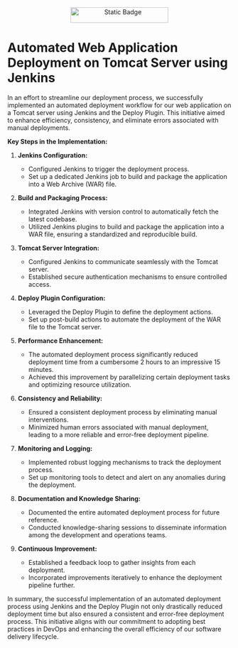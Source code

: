 <div align="center">
<a href = "https://hub.docker.com/repository/docker/anujj0463/project-image/general" ><img alt="Static Badge" src="https://img.shields.io/badge/Docker-Project_Image-red"
" width="220"height="35"></a>
</div>


<p align="left" width="150px"> 
<h1><b>Automated Web Application Deployment on Tomcat Server using Jenkins</b></h1>

In an effort to streamline our deployment process, we successfully implemented an automated deployment workflow for our web application on a Tomcat server using Jenkins and the Deploy Plugin. This initiative aimed to enhance efficiency, consistency, and eliminate errors associated with manual deployments.

<b>Key Steps in the Implementation:</b>

1. <b>Jenkins Configuration:</b>
   - Configured Jenkins to trigger the deployment process.
   - Set up a dedicated Jenkins job to build and package the application into a Web Archive (WAR) file.

2. <b>Build and Packaging Process:</b>
   - Integrated Jenkins with version control to automatically fetch the latest codebase.
   - Utilized Jenkins plugins to build and package the application into a WAR file, ensuring a standardized and reproducible build.

3. <b>Tomcat Server Integration:</b>
   - Configured Jenkins to communicate seamlessly with the Tomcat server.
   - Established secure authentication mechanisms to ensure controlled access.

4. <b>Deploy Plugin Configuration:</b>
   - Leveraged the Deploy Plugin to define the deployment actions.
   - Set up post-build actions to automate the deployment of the WAR file to the Tomcat server.

5. <b>Performance Enhancement:</b>
   - The automated deployment process significantly reduced deployment time from a cumbersome 2 hours to an impressive 15 minutes.
   - Achieved this improvement by parallelizing certain deployment tasks and optimizing resource utilization.

6. <b>Consistency and Reliability:</b>
   - Ensured a consistent deployment process by eliminating manual interventions.
   - Minimized human errors associated with manual deployment, leading to a more reliable and error-free deployment pipeline.

7. <b>Monitoring and Logging:</b>
   - Implemented robust logging mechanisms to track the deployment process.
   - Set up monitoring tools to detect and alert on any anomalies during the deployment.

8. <b>Documentation and Knowledge Sharing:</b>
   - Documented the entire automated deployment process for future reference.
   - Conducted knowledge-sharing sessions to disseminate information among the development and operations teams.

9. <b>Continuous Improvement:</b>
   - Established a feedback loop to gather insights from each deployment.
   - Incorporated improvements iteratively to enhance the deployment pipeline further.

In summary, the successful implementation of an automated deployment process using Jenkins and the Deploy Plugin not only drastically reduced deployment time but also ensured a consistent and error-free deployment process. This initiative aligns with our commitment to adopting best practices in DevOps and enhancing the overall efficiency of our software delivery lifecycle.
                             
</p>

